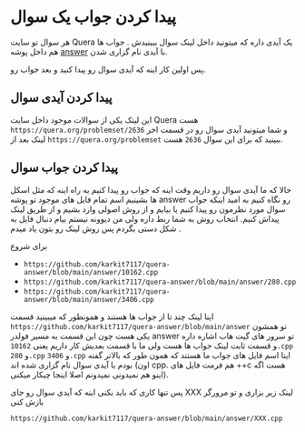 # پیدا کردن جواب یک سوال
هر سوال تو سایت Quera یک آیدی داره که میتونید داخل لینک سوال ببینیدش . جواب ها هم داخل پوشه [answer](https://github.com/karkit7117/quera-answer/tree/main/answer) با آیدی نام گزاری شدن.

پس اولین کار اینه که آیدی سوال رو پیدا کنید و بعد جواب رو.

## پیدا کردن آیدی سوال
این لینک یکی از سوالات موجود داخل سایت Quera هست
`https://quera.org/problemset/2636` و شما میتونید آیدی سوال رو در قسمت اخر لینک بعد از `https://quera.org/problemset` ببینید که برای این سوال `2636` هست.

## پیدا کردن جواب سوال
حالا که ما آیدی سوال رو داریم وقت اینه که جواب رو پیدا کنیم یه راه اینه که مثل اسکل ها بشینیم اسم تمام فایل های موجود تو پوشه answer رو نگاه کنیم به امید اینکه جواب سوال مورد نظرمون رو پیدا کنیم یا بیایم و از روش اصولی وارد بشیم و از طریق لینک پیداش کنیم. انتخاب روش به شما ربط داره ولی من دیوونه نیستم بیام دنبال فایل به شکل دستی بگردم پس روش لینک رو بتون یاد میدم .

برای شروع
- `https://github.com/karkit7117/quera-answer/blob/main/answer/10162.cpp`
- `https://github.com/karkit7117/quera-answer/blob/main/answer/280.cpp`
- `https://github.com/karkit7117/quera-answer/blob/main/answer/3406.cpp`

اینا لینک چند تا از جواب ها هستند و همونطور که میبینید قسمت `https://github.com/karkit7117/quera-answer/blob/main/answer` تو همشون یکی هست چون این قسمت به مسیر فولدر answer تو سرور های گیت هاب اشاره داره و قسمت ثابت لینک جواب ها هست ولی ما با قسمت بعدیش کار داریم یعنی `10162.cpp` و `280.cpp` و `3406.cpp` اینا اسم فایل های جواب ما هستند که همون طور که بالاتر گفته بودم با آیدی سوال نام گزاری شده اند (اون cpp. هم فرمت فایل های ++c هست اگه اینو هم نمیدونی نمیدونم اصلا اینجا چیکار میکنی).

  پس تنها کاری که باید بکنی اینه که آیدی سوال رو جای XXX لینک زیر بزاری و تو مرورگر بازش کنی
  
```
https://github.com/karkit7117/quera-answer/blob/main/answer/XXX.cpp
```
